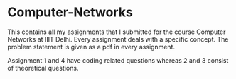 # Computer-Networks

This contains all my assignments that I submitted for the course Computer Networks at IIIT Delhi.
Every assignment deals with a specific concept. The problem statement is given as a pdf in every assignment.

Assignment 1 and 4 have coding related questions whereas 2 and 3 consist of theoretical questions.
